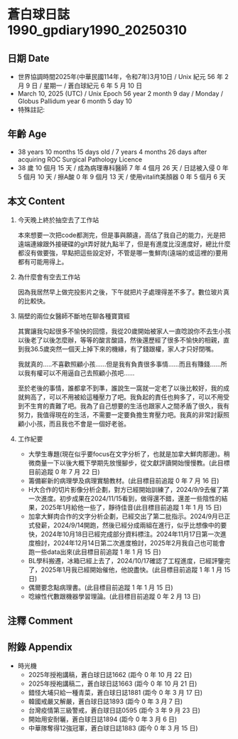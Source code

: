 [_metadata_:encoding]: - "utf-8"
[_metadata_:language]: - "zh-Hant-TW"
[_metadata_:fileformat]: - "markdown"
[_metadata_:MIME_type]: - "text/plain"
[_metadata_:markdown_version]: - "commonmark version 0.30"
[_metadata_:markdown_spec]: - "https://spec.commonmark.org/0.30/"

# 蒼白球日誌1990_gpdiary1990_20250310 #

## 日期 Date ##

* 世界協調時間2025年(中華民國114年，令和7年)3月10日 / Unix 紀元 56 年 2 月 9 日 / 星期一 / 蒼白球紀元 6 年 5 月 10 日
* March 10, 2025 (UTC) / Unix Epoch 56 year 2 month 9 day / Monday / Globus Pallidum year 6 month 5 day 10
* 特殊註記:

## 年齡 Age ##

* 38 years 10 months 15 days old / 7 years 4 months 26 days after acquiring ROC Surgical Pathology Licence
* 38 歲 10 個月 15 天 / 成為病理專科醫師 7 年 4 個月 26 天 / 日誌被入侵 0 年 5 個月 10 天 / 擦A酸 0 年 9 個月 13 天 / 使用vitalift美顏器 0 年 5 個月 6 天

## 本文 Content ##

1. 今天晚上終於抽空去了工作站

    本來想要一次把code都測完，但是事與願違，高估了我自己的能力，光是把遠端連線跟外接硬碟的git弄好就九點半了，但是有進度比沒進度好，總比什麼都沒有做要強，早點把這些設定好，不管是哪一隻鮮肉(遠端的或這裡的)要用都有可能用得上。

2. 為什麼會有空去工作站

    因為我居然早上做完投影片之後，下午就把片子處理得差不多了。數位玻片真的比較快。

3. 隔壁的兩位女醫師不斷地在聊各種寶寶經

    其實讓我勾起很多不愉快的回憶，我從20歲開始被家人一直唸說你不去生小孩以後老了以後怎麼辦，等等的酸言酸語，然後還歷經了很多不愉快的相親，直到我36.5歲突然一個天上掉下來的機緣，有了錢跟權，家人才只好閉嘴。

    我就真的.....不喜歡照顧小孩......但是我有負責很多事情......而且有賺錢......所以我有權可以不用逼自己去照顧小孩吧......

    至於老後的事情，誰都拿不到準，誰說生一窩就一定老了以後比較好，我的成就夠高了，可以不用被給這種壓力了吧。我負起的責任也夠多了，可以不用受到不生育的責難了吧。我為了自己想要的生活也跟家人之間矛盾了很久，我有努力，我值得現在的生活，不需要一定要負擔生育壓力吧。我真的非常討厭照顧小小孩，而且我也不會是一個好老爸。

4. 工作紀要

    - 大學生專題(現在似乎要focus在文字分析了，也就是加拿大鮮肉那邊)。稍微商量一下以後大概下學期先放慢腳步，從文獻評讀開始慢慢教。(此目標目前追蹤 0 年 7 月 22 日)
    - 籌備嶄新的病理學及病理實驗教材。(此目標目前追蹤 0 年 7 月 16 日)
    - H大合作的切片影像分析企劃，對方已經開始訓練了，2024/9/9去催了第一次進度。初步成果在2024/11/15看到，做得還不錯，還差一些陰性的結果，2025年1月給他一些了，靜待佳音(此目標目前追蹤 1 年 1 月 15 日)
    - 加拿大鮮肉合作的文字分析企劃，已經交出了第二批指示。2024/9月已正式發薪，2024/9/14開跑，然後已經分成兩組在進行，似乎比想像中的要快，2024年10月18日已經完成部分資料標注。2024年11月17日第一次進度檢討，2024年12月14日第二次進度檢討，2025年2月我自己也可能會跑一些data出來(此目標目前追蹤 1 年 1 月 15 日)
    - BL學科搬遷，冰箱已經上去了，2024/10/17確認了工程進度，已經評鑒完了，2025年1月我已經開始催他，他說盡快。(此目標目前追蹤 1 年 1 月 15 日)
    - 偶爾要念點病理書。(此目標目前追蹤 1 年 1 月 15 日)
    - 唸線性代數跟機器學習理論。(此目標目前追蹤 0 年 2 月 13 日)

## 注釋 Comment ##


## 附錄 Appendix ##

* 時光機
    - 2025年授袍講稿，蒼白球日誌1662 (距今 0 年 10 月 22 日)
    - 2025年授袍講稿二，蒼白球日誌1663 (距今 0 年 10 月 21 日)
    - 錯怪大埔只給一種青菜，蒼白球日誌1881 (距今 0 年 3 月 17 日)
    - 韓國戒嚴又解嚴，蒼白球日誌1893 (距今 0 年 3 月 7 日)
    - 台灣疫情第三級警戒，蒼白球日誌0595 (距今 3 年 9 月 23 日)
    - 開始用安耐曬，蒼白球日誌1894 (距今 0 年 3 月 6 日)
    - 中華隊奪得12強冠軍，蒼白球日誌1883 (距今 0 年 3 月 15 日)
